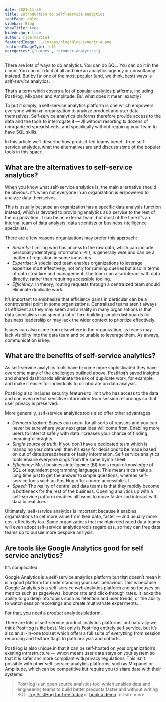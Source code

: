 ```yaml
---
date: 2021-11-30
title: Introduction to self-service analytics
rootPage: /blog
sidebar: Blog
showTitle: true
hideAnchor: true
author: [joe-martin]
featuredImage: ../images/blog/blog-generic-4.png
featuredImageType: full
categories: ["Guides", "Product analytics"]
---
```


There are lots of ways to do analytics. You can do SQL. You can do it in the cloud. You can not do it at all and hire an analytics agency or consultancy instead. But by far one of the most popular (and, we think, best) ways is _self-service_ analytics. 

That’s a term which covers a lot of popular analytics platforms, including PostHog, Mixpanel and Amplitude. But what does it mean, exactly? 

To put it simply, a self-service analytics platform is one which empowers everyone within an organization to analyze product and user data themselves. Self-service analytics platforms therefore provide access to the data and the tools to interrogate it — all without resorting to dozens of unorganized spreadsheets, and specifically without requiring your team to have SQL skills.

In this article we’ll describe how product-led teams benefit from self-service analytics, what the alternatives are and discuss some of the popular tools in this space. 

## What are the alternatives to self-service analytics?

When you know what self-service analytics is, the main alternative should be obvious: it’s when not everyone in an organization is empowered to analyze data themselves. 

This is usually because an organization has a specific data analysis function instead, which is devoted to providing analytics as a service to the rest of the organization. It can be an external team, but most of the time it’s an internal team of data analysts, data scientists or business intelligence specialists. 

There are a few reasons organizations may prefer this approach: 

- *Security:* Limiting who has access to the raw data, which can include personally identifying information (PII), is generally wise and can be a matter of regulation in some industries. 
- *Expertise:* A specialized team enables organizations to leverage expertise most effectively, not only for running queries but also in terms of data structure and management. The team can also interact with data directly, rather than requiring accessible tooling. 
- *Efficiency:* In theory, routing requests through a centralized team should eliminate duplicate work.

It’s important to emphasize that efficiency gains in particular can be a controversial point in some organizations. Centralized teams aren’t always as efficient as they may seem and a reality in many organizations is that data specialists may spend a lot of time building simple dashboards for business leadership or may lack the wider context to prioritize effectively.

Issues can also come from elsewhere in the organization, as teams may lack visibility into the data team and be unable to leverage them. As always, communication is key. 

<BorderWrapper>
    <Quote
        imageSource="/images/customers/andy.jpeg"
        size="md"
        name="Andy Su"
        title="Founder and CEO, Pry"
        quote={`“We look into things such as how valuable customers who come to us via ads are compared to those who are organic. We then use that information to make decisions about our advertising strategy.”`}
    />
</BorderWrapper>

## What are the benefits of self-service analytics?

As self-service analytics tools have become more sophisticated they have overcome many of the challenges outlined above. PostHog’s saved insights and shared dashboards eliminate the risk of duplicate work, for example, and make it easier for individuals to collaborate on data analysis. 

PostHog also includes security features to limit who has access to the data and can even redact sensitive information from session recordings so that user privacy is preserved. 

More generally, self-service analytics tools also offer other advantages:

- *Democratization:* Biases can occur for all sorts of reasons and you can never be sure where your next great idea will come from. Enabling more users to interact safely with data increases your chance of finding meaningful insights. 
- *Single source of truth:* If you don’t have a dedicated team which is managing your data well then it’s easy for decisions to be made based on out of date spreadsheets or faulty information. Self-service analytics tools ensure everyone sings from the same hymn sheet. 
- *Efficiency:* Most business intelligence (BI) tools require knowledge of SQL or equivalent programming languages. This means it can take a long time just to get the answer to simple questions, whereas self-service tools such as PostHog offer a more accessible UI.
- *Speed:* The reality of centralized data teams is that they rapidly become a bottleneck for the rest of the business. Opening analytics up with a self-service platform enables all teams to move faster and interact with data in real time. 

Ultimately, self-service analytics is important because it enables organizations to get more value from their data, faster — and usually more cost effectively too. Some organizations that maintain dedicated data teams will even adopt self-service analytics tools regardless, so they can free data teams up to pursue more bespoke analysis. 

## Are tools like Google Analytics good for self service analytics?

It’s complicated. 

Google Analytics is a self-service analytics platform but that doesn’t mean it is a good platform for understanding your user behaviour. This is because Google Analytics is a self-service _web_ analytics platform and so focuses on metrics such as pageviews, bounce rate and click-through rates. It lacks the ability to go deep into topics such as retention and user trends, or the ability to watch session recordings and create multivariate experiments. 

<BorderWrapper>
    <Quote
        imageSource="/images/customers/anca.png"
        size="md"
        name="Anca Filip"
        title="Head of Product, Mention Me"
        quote={`“We used to use Google Analytics, but PostHog has helped us improve our product and get a much better understanding of our users than we've ever been able to before."`}
    />
</BorderWrapper>


For that, you need a _product_ analytics platform. 

There are lots of self-service product analytics platforms, but naturally we think PostHog is the best. Not only is PostHog entirely self-service, but it’s also an all-in-one toolset which offers a full suite of everything from session recording and feature flags to path analysis and cohorts. 

PostHog is also unique in that it can be self-hosted on your organization’s existing infrastructure — which means user data stays on your system so that it is safer and more compliant with privacy regulations. This isn’t possible with other self-service analytics platforms, such as Mixpanel or Amplitude, which can be competitive but require you to share data with their systems. 

> PostHog is an open source analytics tool which enables data and engineering teams to build better products faster and without writing SQL. [Try PostHog for free today](https://posthog.com/signup) or [book a demo](https://posthog.com/book-a-demo) to learn more.


